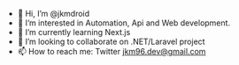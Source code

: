 - 👋 Hi, I’m @jkmdroid
- 👀 I’m interested in Automation, Api and Web development.
- 🌱 I’m currently learning Next.js
- 💞️ I’m looking to collaborate on .NET/Laravel project
- 📫 How to reach me: Twitter jkm96.dev@gmail.com

<!---
jkmdroid/jkmdroid is a ✨ special ✨ repository because its `README.md` (this file) appears on your GitHub profile.
You can click the Preview link to take a look at your changes.
--->
